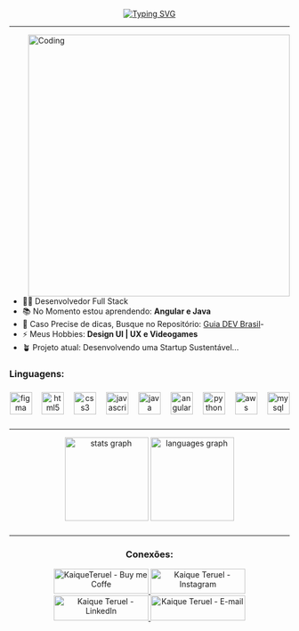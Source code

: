 <div align="center">

[![Typing SVG](https://readme-typing-svg.herokuapp.com?font=Poppins&size=50&center=true&vCenter=true&duration=4800&pause=1000&color=F7F7F7&random=false&width=1000&height=85&lines=Ol%C3%A1+%F0%9F%91%8B%2C+Seja+bem-vindo!+%F0%9F%98%8A;Meu+nome+%C3%A9+Kaique+%7C+Dev+Full+Stack+%F0%9F%91%A8%E2%80%8D%F0%9F%92%BB)](https://git.io/typing-svg)
  
</div>
<hr>

<img align="right" alt="Coding" width="470" src="https://steamuserimages-a.akamaihd.net/ugc/779617186786599025/41F1A06D7D8CE3463C235B9637058FD9EDFDF583/?imw=637&imh=358&ima=fit&impolicy=Letterbox&imcolor=%23000000&letterbox=true">

- 👨‍💻 Desenvolvedor Full Stack
- 📚 No Momento estou aprendendo: **Angular e Java**
- 🤝 Caso Precise de dicas, Busque no Repositório: [Guia DEV Brasil](https://github.com/arthurspk/guiadevbrasil)-
- ⚡ Meus Hobbies: **Design UI | UX e Videogames**
- 🪴 Projeto atual: Desenvolvendo uma Startup Sustentável...

<h3 align="left">Linguagens: </h3>

###

<div align="center">
  <img src="https://skillicons.dev/icons?i=figma" height="40" alt="figma logo"  />
  <img width="10" />
  <img src="https://skillicons.dev/icons?i=html" height="40" alt="html5 logo"  />
  <img width="10" />
  <img src="https://skillicons.dev/icons?i=css" height="40" alt="css3 logo"  />
  <img width="10" />
  <img src="https://skillicons.dev/icons?i=js" height="40" alt="javascript logo"  />
  <img width="10" />
  <img src="https://skillicons.dev/icons?i=java" height="40" alt="java logo"  />
  <img width="10" />
  <img src="https://skillicons.dev/icons?i=angular" height="40" alt="angular logo"  />
  <img width="10" />
  <img src="https://skillicons.dev/icons?i=python" height="40" alt="python logo"  />
  <img width="10" />
  <img src="https://skillicons.dev/icons?i=aws" height="40" alt="aws logo"  />
  <img width="10" />
  <img src="https://skillicons.dev/icons?i=mysql" height="40" alt="mysql logo"  />
  <img width="10" />
</div>

###

<hr>
<div align="center">
  <img src="https://github-readme-stats.vercel.app/api?username=kaiqueteruel&hide_title=false&hide_rank=false&show_icons=true&include_all_commits=true&count_private=true&disable_animations=false&theme=omni&locale=pt-br&hide_border=false&order=1&custom_title=Kaique%20Teruel%20-%20Status" height="150" alt="stats graph"  />
  <img src="https://github-readme-stats.vercel.app/api/top-langs?username=kaiqueteruel&locale=pt-br&hide_title=false&layout=compact&card_width=320&langs_count=5&theme=omni&hide_border=false&order=2" height="150" alt="languages graph"  />
</div>

###

<hr>
<h3 align="center" >Conexões:</h3><p><a href="https://www.buymeacoffee.com/KaiqueTeruel">
  
<div align="center">
<img  src="https://cdn.buymeacoffee.com/buttons/v2/default-yellow.png" height="45" width="170" alt="KaiqueTeruel - Buy me Coffe " />
<a href="https://www.instagram.com/kaiqueteruel/" target="_blank">
  <img  src="https://img.shields.io/badge/Instagram-E4405F?style=for-the-badge&logo=instagram&logoColor=white" height="45" width="170" alt="Kaique Teruel - Instagram"/>
</a>
<a href="https://www.linkedin.com/in/kaiquepinheiroteruel/" target="_blank">
<img  src="https://img.shields.io/badge/linkedin-0077B5.svg?&style=for-the-badge&logo=linkedin&logoColor=white" height="45" width="170" alt="Kaique Teruel - LinkedIn"/>
 </a>
<a href="mailto:kaiqueteruel@gmail.com">
  <img src="https://img.shields.io/badge/gmail-ea4335.svg?&style=for-the-badge&logo=gmail&logoColor=white" height="45" width="170" alt="Kaique Teruel - E-mail"/>
</a>
</div>

###
